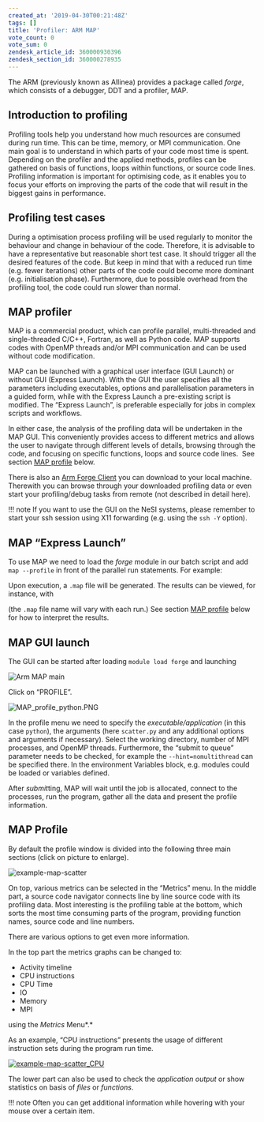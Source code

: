 ```yaml
---
created_at: '2019-04-30T00:21:48Z'
tags: []
title: 'Profiler: ARM MAP'
vote_count: 0
vote_sum: 0
zendesk_article_id: 360000930396
zendesk_section_id: 360000278935
---
```


The ARM (previously known as Allinea) provides a package called *forge*,
which consists of a debugger, DDT and a profiler, MAP.

## Introduction to profiling

Profiling tools help you understand how much resources are consumed
during run time. This can be time, memory, or MPI communication. One
main goal is to understand in which parts of your code most time is
spent. Depending on the profiler and the applied methods, profiles can
be gathered on basis of functions, loops within functions, or source
code lines. Profiling information is important for optimising code, as
it enables you to focus your efforts on improving the parts of the code
that will result in the biggest gains in performance.

## Profiling test cases

During a optimisation process profiling will be used regularly to
monitor the behaviour and change in behaviour of the code. Therefore, it
is advisable to have a representative but reasonable short test case. It
should trigger all the desired features of the code. But keep in mind
that with a reduced run time (e.g. fewer iterations) other parts of the
code could become more dominant (e.g. initialisation phase).
Furthermore, due to possible overhead from the profiling tool, the code
could run slower than normal.

## MAP profiler

MAP is a commercial product, which can profile parallel, multi-threaded
and single-threaded C/C++, Fortran, as well as Python code. MAP supports
codes with OpenMP threads and/or MPI communication and can be used
without code modification.

MAP can be launched with a graphical user interface (GUI Launch) or
without GUI (Express Launch). With the GUI the user specifies all the
parameters including executables, options and parallelisation parameters
in a guided form, while with the Express Launch a pre-existing script is
modified. The “Express Launch”, is preferable especially for jobs in
complex scripts and workflows.

In either case, the analysis of the profiling data will be undertaken in
the MAP GUI. This conveniently provides access to different metrics and
allows the user to navigate through different levels of details,
browsing through the code, and focusing on specific functions, loops and
source code lines.  See section [MAP profile](#map-profile) below.

There is also an [Arm Forge Client](https://developer.arm.com/tools-and-software/server-and-hpc/arm-architecture-tools/downloads/download-arm-forge)
you can download to your local machine. Therewith you can browse through
your downloaded profiling data or even start your profiling/debug tasks
from remote (not described in detail here).

!!! note
    If you want to use the GUI on the NeSI systems, please
    remember to start your ssh session using X11 forwarding (e.g. using the `ssh -Y` option).

## MAP “Express Launch”

To use MAP we need to load the *forge* module in our batch script and
add `map --profile` in front of the parallel run statements. For
example:

Upon execution, a `.map` file will be generated. The results can be
viewed, for instance, with

(the `.map` file name will vary with each run.) See section [MAP profile](#map-profile) below for how to interpret the results.

## MAP GUI launch

The GUI can be started after loading `module load forge` and launching

![Arm MAP main](../../assets/images/Profiler-ARM_MAP.png)

Click on “PROFILE”.

![MAP\_profile\_python.PNG](../../assets/images/Profiler-ARM_MAP.PNG)

In the profile menu we need to specify the *executable/application* (in
this case `python`), the arguments (here `scatter.py` and any additional
options and arguments if necessary). Select the working directory,
number of MPI processes, and OpenMP threads. Furthermore, the “submit to
queue” parameter needs to be checked, for example the
`--hint=nomultithread` can be specified there. In the environment
Variables block, e.g. modules could be loaded or variables defined.

After *submit*ting, MAP will wait until the job is allocated, connect to
the processes, run the program, gather all the data and present the
profile information.

## MAP Profile

By default the profile window is divided into the following three main
sections (click on picture to enlarge).

![example-map-scatter](../../assets/images/Profiler-ARM_MAP_0.png)

On top, various metrics can be selected in the “Metrics” menu. In the
middle part, a source code navigator connects line by line source code
with its profiling data. Most interesting is the profiling table at the
bottom, which sorts the most time consuming parts of the program,
providing function names, source code and line numbers.

There are various options to get even more information.

In the top part the metrics graphs can be changed to:

- Activity timeline
- CPU instructions
- CPU Time
- IO
- Memory
- MPI

using the *Metrics* Menu*.*

As an example, “CPU instructions” presents the usage of different
instruction sets during the program run time.

[![example-map-scatter\_CPU](../../assets/images/Profiler-ARM_MAP_1.png)](https://nesi.github.io/perf-training/python-scatter/images/ARM_MAP_scatter_mpi_CPU.png)

The lower part can also be used to check the *application output* or
show statistics on basis of *files* or *functions*.

!!! note
    Often you can get additional information while hovering with
    your mouse over a certain item.
